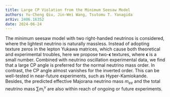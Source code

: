 ```yaml
---
title: Large CP Violation from the Minimum Seesaw Model
authors: Yu-Cheng Qiu, Jin-Wei Wang, Tsutomu T. Yanagida
arXiv: 2406.16352
date: 2024-06-24
---
```

The minimum seesaw model with two right-handed neutrinos is considered, where the lightest neutrino is naturally massless. Instead of adopting texture zeros in the lepton Yukawa matrices, which cause both theoretical and experimental troubles, here we propose two-$\boldsymbol\epsilon$ textures, where $\boldsymbol\epsilon$ is a small number. Combined with neutrino oscillation experimental data, we find that a large CP angle is preferred for the normal neutrino mass order. In contrast, the CP angle almost vanishes for the inverted order. This can be well-tested in near-future experiments, such as Hyper-Kamiokande. Besides, the predicted effective Majorana neutrino mass $m_{ee}$ and the total neutrino mass $\sum m^\nu_i$ are also within reach of ongoing or future experiments.